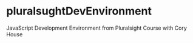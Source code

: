 # pluralsughtDevEnvironment
JavaScript Development Environment from Pluralsight Course with Cory House
